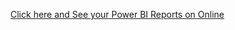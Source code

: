 [Click here and See your Power BI Reports on Online](https://app.powerbi.com/reportEmbed?reportId=70f252d2-104b-4aa6-a911-7b4675931055&autoAuth=true&ctid=91e8010b-d4bc-42f6-bb9c-c86e12686f27)

